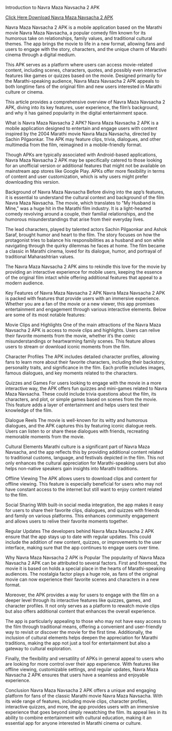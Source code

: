 Introduction to Navra Maza Navsacha 2 APK

[Click Here Download Navra Maza Navsacha 2 APK](https://tinyurl.com/ycy2rc42)

Navra Maza Navsacha 2 APK is a mobile application based on the Marathi movie Navra Maza Navsacha, a popular comedy film known for its humorous take on relationships, family values, and traditional cultural themes. The app brings the movie to life in a new format, allowing fans and users to engage with the story, characters, and the unique charm of Marathi cinema through a digital medium.

This APK serves as a platform where users can access movie-related content, including scenes, characters, quotes, and possibly even interactive features like games or quizzes based on the movie. Designed primarily for the Marathi-speaking audience, Navra Maza Navsacha 2 APK appeals to both longtime fans of the original film and new users interested in Marathi culture or cinema.

This article provides a comprehensive overview of Navra Maza Navsacha 2 APK, diving into its key features, user experience, the film’s background, and why it has gained popularity in the digital entertainment space.

What is Navra Maza Navsacha 2 APK?
Navra Maza Navsacha 2 APK is a mobile application designed to entertain and engage users with content inspired by the 2004 Marathi movie Navra Maza Navsacha, directed by Sachin Pilgaonkar. The APK may feature clips, trivia, dialogues, and other multimedia from the film, reimagined in a mobile-friendly format.

Though APKs are typically associated with Android-based applications, Navra Maza Navsacha 2 APK may be specifically catered to those looking for an unofficial version or additional features that might not be available on mainstream app stores like Google Play. APKs offer more flexibility in terms of content and user customization, which is why users might prefer downloading this version.

Background of Navra Maza Navsacha
Before diving into the app’s features, it is essential to understand the cultural context and background of the film Navra Maza Navsacha. The movie, which translates to "My Husband is Mine," was a huge hit in the Marathi film industry. It is a light-hearted comedy revolving around a couple, their familial relationships, and the humorous misunderstandings that arise from their everyday lives.

The lead characters, played by talented actors Sachin Pilgaonkar and Ashok Saraf, brought humor and heart to the film. The story focuses on how the protagonist tries to balance his responsibilities as a husband and son while navigating through the quirky dilemmas he faces at home. The film became a classic in Marathi cinema, loved for its dialogue, humor, and portrayal of traditional Maharashtrian values.

The Navra Maza Navsacha 2 APK aims to rekindle this love for the movie by providing an interactive experience for mobile users, keeping the essence of the original film intact while offering additional features that appeal to a modern audience.

Key Features of Navra Maza Navsacha 2 APK
Navra Maza Navsacha 2 APK is packed with features that provide users with an immersive experience. Whether you are a fan of the movie or a new viewer, this app promises entertainment and engagement through various interactive elements. Below are some of its most notable features:

Movie Clips and Highlights One of the main attractions of the Navra Maza Navsacha 2 APK is access to movie clips and highlights. Users can relive their favorite moments from the movie, whether it’s the comic misunderstandings or heartwarming family scenes. This feature allows users to stream or download iconic moments from the film.

Character Profiles The APK includes detailed character profiles, allowing fans to learn more about their favorite characters, including their backstory, personality traits, and significance in the film. Each profile includes images, famous dialogues, and key moments related to the characters.

Quizzes and Games For users looking to engage with the movie in a more interactive way, the APK offers fun quizzes and mini-games related to Navra Maza Navsacha. These could include trivia questions about the film, its characters, and plot, or simple games based on scenes from the movie. This feature adds a layer of entertainment and helps users test their knowledge of the film.

Dialogue Reels The movie is well-known for its witty and humorous dialogues, and the APK captures this by featuring iconic dialogue reels. Users can listen to or share these dialogues with friends, recreating memorable moments from the movie.

Cultural Elements Marathi culture is a significant part of Navra Maza Navsacha, and the app reflects this by providing additional content related to traditional customs, language, and festivals depicted in the film. This not only enhances the cultural appreciation for Marathi-speaking users but also helps non-native speakers gain insights into Marathi traditions.

Offline Viewing The APK allows users to download clips and content for offline viewing. This feature is especially beneficial for users who may not have constant access to the internet but still want to enjoy content related to the film.

Social Sharing With built-in social media integration, the app makes it easy for users to share their favorite clips, dialogues, and quizzes with friends and family on various platforms. This enhances community engagement and allows users to relive their favorite moments together.

Regular Updates The developers behind Navra Maza Navsacha 2 APK ensure that the app stays up to date with regular updates. This could include the addition of new content, quizzes, or improvements to the user interface, making sure that the app continues to engage users over time.

Why Navra Maza Navsacha 2 APK is Popular
The popularity of Navra Maza Navsacha 2 APK can be attributed to several factors. First and foremost, the movie it is based on holds a special place in the hearts of Marathi-speaking audiences. The nostalgia factor plays a huge role, as fans of the original movie can now experience their favorite scenes and characters in a new format.

Moreover, the APK provides a way for users to engage with the film on a deeper level through its interactive features like quizzes, games, and character profiles. It not only serves as a platform to rewatch movie clips but also offers additional content that enhances the overall experience.

The app is particularly appealing to those who may not have easy access to the film through traditional means, offering a convenient and user-friendly way to revisit or discover the movie for the first time. Additionally, the inclusion of cultural elements helps deepen the appreciation for Marathi traditions, making the app not just a tool for entertainment but also a gateway to cultural exploration.

Finally, the flexibility and versatility of APKs in general appeal to users who are looking for more control over their app experience. With features like offline viewing, customizable settings, and regular updates, Navra Maza Navsacha 2 APK ensures that users have a seamless and enjoyable experience.

Conclusion
Navra Maza Navsacha 2 APK offers a unique and engaging platform for fans of the classic Marathi movie Navra Maza Navsacha. With its wide range of features, including movie clips, character profiles, interactive quizzes, and more, the app provides users with an immersive experience that goes beyond simply rewatching the film. Its appeal lies in its ability to combine entertainment with cultural education, making it an essential app for anyone interested in Marathi cinema or culture.

